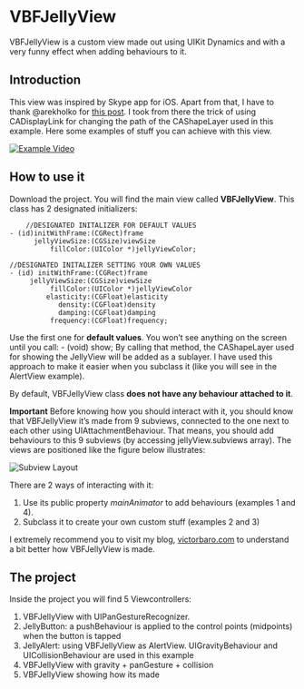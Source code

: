 VBFJellyView
============

VBFJellyView is a custom view made out using UIKit Dynamics and with a very funny effect when adding behaviours to it.



## Introduction
This view was inspired by Skype app for iOS. 
Apart from that, I have to thank @arekholko for [this post](http://holko.pl/2014/06/26/recreating-skypes-action-sheet-animation/). I took from there the trick of using CADisplayLink for changing the path of the CAShapeLayer used in this example.
Here some examples of stuff you can achieve with this view.

[![Example Video](http://img.youtube.com/vi/rzcevF0xyM4/0.jpg)](http://youtu.be/rzcevF0xyM4)

	
## How to use it
Download the project. You will find the main view called **VBFJellyView**.  This class has 2 designated initializers:

		//DESIGNATED INITALIZER FOR DEFAULT VALUES
	- (id)initWithFrame:(CGRect)frame
	      jellyViewSize:(CGSize)viewSize
	          fillColor:(UIColor *)jellyViewColor;

	//DESIGNATED INITALIZER SETTING YOUR OWN VALUES
	- (id) initWithFrame:(CGRect)frame
  	     jellyViewSize:(CGSize)viewSize
     	      fillColor:(UIColor *)jellyViewColor
     	     elasticity:(CGFloat)elasticity
     	        density:(CGFloat)density
     	        damping:(CGFloat)damping
     	      frequency:(CGFloat)frequency;

Use the first one for **default values**. 
You won’t see anything on the screen until you call:
	- (void) show;
By calling that method, the CAShapeLayer used for showing the JellyView will be added as a sublayer.
I have used this approach to make it easier when you subclass it (like you will see in the AlertView example).

By default, VBFJellyView class **does not have any behaviour attached to it**.

**Important**
Before knowing how you should interact with it, you should know that VBFJellyView it’s made from 9 subviews, connected to the one next to each other using UIAttachmentBehaviour. 
That means, you should add behaviours to this 9 subviews (by accessing jellyView.subviews array). The views are positioned like the figure below illustrates:

![Subview Layout](http://victorbaro.com/wp-content/uploads/2014/07/VBFJellyView-subviews.png)

There are 2 ways of interacting with it:
1. Use its public property *mainAnimator* to add behaviours (examples 1 and 4). 
2. Subclass it to create your own custom stuff (examples 2 and 3)

I extremely recommend you to visit my blog, [victorbaro.com](http://victorbaro.com/) to understand a bit better how VBFJellyView is made. 

## The project
Inside the project you will find 5 Viewcontrollers:

1. VBFJellyView with UIPanGestureRecognizer.
2. JellyButton: a pushBehaviour is applied to the control points (midpoints) when the button is tapped
3. JellyAlert: using VBFJellyView as AlertView. UIGravityBehaviour and UICollisionBehaviour are used in this example
4. VBFJellyView with gravity + panGesture + collision
5. VBFJellyView showing how its made
